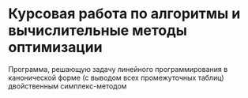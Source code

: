 # Курсовая работа по алгоритмы и вычислительные методы оптимизации

Программа, решающую задачу линейного программирования в канонической форме (с выводом всех промежуточных таблиц) двойственным симплекс-методом
